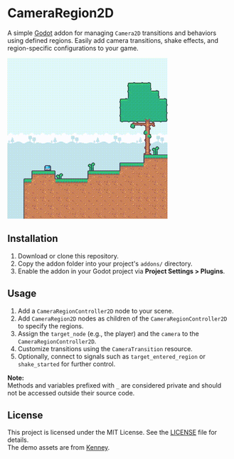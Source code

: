 # CameraRegion2D
A simple [Godot](https://godotengine.org/) addon for managing `Camera2D` transitions and behaviors using defined regions. Easily add camera transitions, shake effects, and region-specific configurations to your game.

![Demo](https://raw.githubusercontent.com/iniberas/CameraRegion2D/refs/heads/main/demo/demo.gif)

## Installation
1. Download or clone this repository.
2. Copy the addon folder into your project's `addons/` directory.
3. Enable the addon in your Godot project via **Project Settings > Plugins**.

## Usage
1. Add a `CameraRegionController2D` node to your scene.
2. Add `CameraRegion2D` nodes as children of the `CameraRegionController2D` to specify the regions.
3. Assign the `target_node` (e.g., the player) and the `camera` to the `CameraRegionController2D`.
4. Customize transitions using the `CameraTransition` resource.
5. Optionally, connect to signals such as `target_entered_region` or `shake_started` for further control.

**Note:**  
Methods and variables prefixed with `_` are considered private and should not be accessed outside their source code.

## License
This project is licensed under the MIT License. See the [LICENSE](LICENSE) file for details.  
The demo assets are from [Kenney](https://kenney.nl/).
